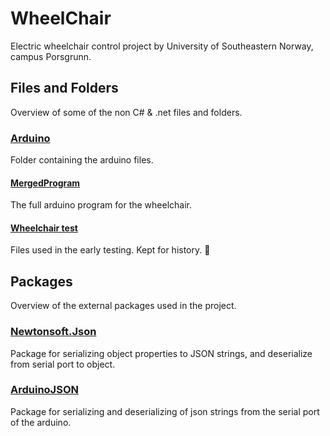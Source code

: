 # WheelChair
Electric wheelchair control project by University of Southeastern Norway, campus Porsgrunn.
## Files and Folders
Overview of some of the non C# & .net files and folders. 
### [Arduino](https://github.com/IA5-6/WheelChair/tree/master/Arduino)
Folder containing the arduino files.
#### [MergedProgram](https://github.com/IA5-6/WheelChair/tree/master/Arduino/MergedProgram/merged)
The full arduino program for the wheelchair.
#### [Wheelchair test](https://github.com/IA5-6/WheelChair/tree/master/Arduino/WheelchairTest)
Files used in the early testing. Kept for history. :cowboy_hat_face:
## Packages
Overview of the external packages used in the project.
### [Newtonsoft.Json](https://www.nuget.org/packages/newtonsoft.json/) 
Package for serializing object properties to JSON strings, and deserialize from serial port to object.  
### [ArduinoJSON](https://arduinojson.org/) 
Package for serializing and deserializing of json strings from the serial port of the arduino.  
  

